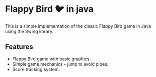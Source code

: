 # Flappy Bird 🐦 in java 

This is a simple implementation of the classic Flappy Bird game in Java using the Swing library.

## Features

- Flappy Bird game with basic graphics.
- Simple game mechanics - jump to avoid pipes.
- Score tracking system.
